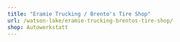 ```yaml
---
title: "Eramie Trucking / Brento's Tire Shop"
url: /watson-lake/eramie-trucking-brentos-tire-shop/
shop: Autowerkstatt
---
```

